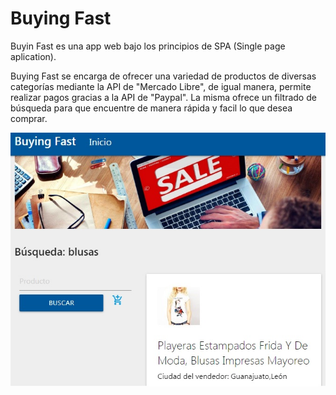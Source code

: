 # Buying Fast

Buyin Fast es una app web bajo los principios de SPA (Single page aplication).

Buying Fast se encarga de ofrecer una variedad de productos de diversas categorías mediante la API de "Mercado Libre", de igual manera, permite realizar pagos gracias a la API de "Paypal".
La misma ofrece un filtrado de búsqueda para que encuentre de manera rápida y facil lo que desea comprar.

![Buying Fast](assets/images/buyingFast.jpg)

 







